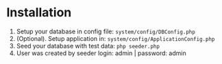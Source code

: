 # Installation
1. Setup your database in config file: `system/config/DBConfig.php`
1. (Optional). Setup application in: `system/config/ApplicationConfig.php` 
1. Seed your database with test data: ``php seeder.php``
1. User was created by seeder login: admin | password: admin